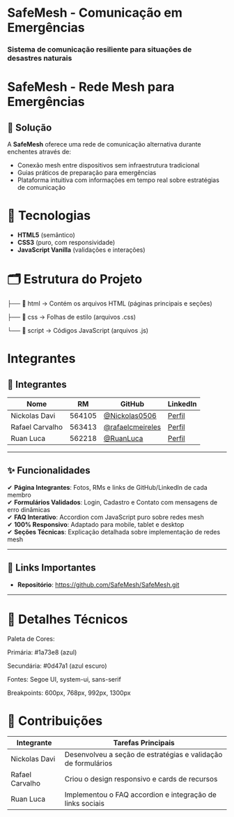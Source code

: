 # SafeMesh - Comunicação em Emergências

### Sistema de comunicação resiliente para situações de desastres naturais

# SafeMesh - Rede Mesh para Emergências

## 🎯 Solução  
A **SafeMesh** oferece uma rede de comunicação alternativa durante enchentes através de:  
- Conexão mesh entre dispositivos sem infraestrutura tradicional  
- Guias práticos de preparação para emergências  
- Plataforma intuitiva com informações em tempo real sobre estratégias de comunicação

# 🚀 Tecnologias  
- **HTML5** (semântico)  
- **CSS3** (puro, com responsividade)  
- **JavaScript Vanilla** (validações e interações)
  
# 🗂️ Estrutura do Projeto
 
├── 📂 html → Contém os arquivos HTML (páginas principais e seções)


├── 📂 css → Folhas de estilo (arquivos .css)


└── 📂 script → Códigos JavaScript (arquivos .js)




# Integrantes

## 👥 Integrantes  
| Nome            | RM      | GitHub                                   | LinkedIn                                  |  
|-----------------|---------|------------------------------------------|-------------------------------------------|  
| Nickolas Davi   | 564105  | [@Nickolas0506](https://github.com/Nickolas0506) | [Perfil](https://www.linkedin.com/in/nickolas-davi-17824b355/) |  
| Rafael Carvalho | 563413  | [@rafaelcmeireles](https://github.com/rafaelcmeireles) | [Perfil](https://www.linkedin.com/in/rafael-carvalho-meireles-0a3a87130/) |  
| Ruan Luca       | 562218  | [@RuanLuca](https://github.com/RuanLuca) | [Perfil](https://www.linkedin.com/in/ruan-luca-feliciano-de-carvalho-a36905267/) |  

---

## ✨ Funcionalidades  
✔ **Página Integrantes**: Fotos, RMs e links de GitHub/LinkedIn de cada membro  
✔ **Formulários Validados**: Login, Cadastro e Contato com mensagens de erro dinâmicas  
✔ **FAQ Interativo**: Accordion com JavaScript puro sobre redes mesh  
✔ **100% Responsivo**: Adaptado para mobile, tablet e desktop  
✔ **Seções Técnicas**: Explicação detalhada sobre implementação de redes mesh  

--- 

## 🔗 Links Importantes  
- **Repositório**: https://github.com/SafeMesh/SafeMesh.git

---

# 📝 Detalhes Técnicos
Paleta de Cores:

Primária: #1a73e8 (azul)

Secundária: #0d47a1 (azul escuro)

Fontes: Segoe UI, system-ui, sans-serif

Breakpoints: 600px, 768px, 992px, 1300px

# 📌 Contribuições
Integrante | Tarefas Principais
-----------|-------------------
Nickolas Davi | Desenvolveu a seção de estratégias e validação de formulários  
Rafael Carvalho | Criou o design responsivo e cards de recursos  
Ruan Luca | Implementou o FAQ accordion e integração de links sociais
